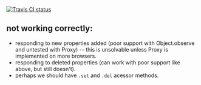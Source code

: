 [![Travis CI status](https://travis-ci.org/fiatjaf/pouch-summa.svg)](https://travis-ci.org/fiatjaf/pouch-summa)

## not working correctly:

* responding to new properties added (poor support with Object.observe and untested with Proxy) -- this is unsolvable unless Proxy is implemented on more browsers.
* responding to deleted properties (can work with poor support like above, but still doesn't).
* perhaps we should have `.set` and `.del` acessor methods.
